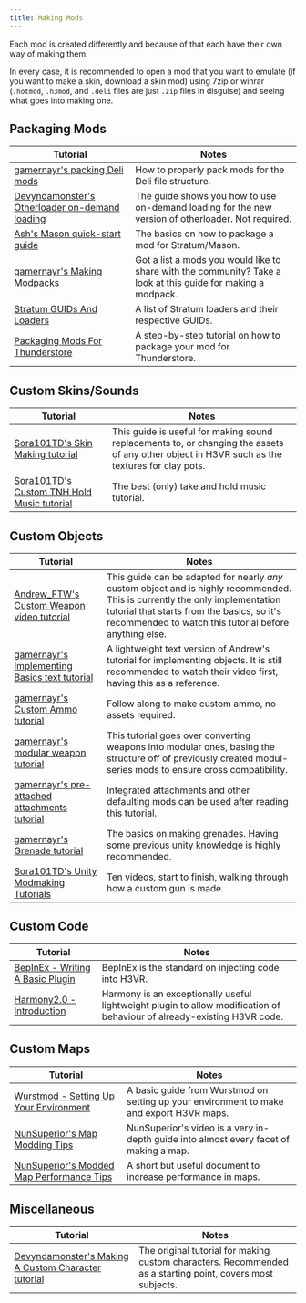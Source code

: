 ```yaml
---
title: Making Mods
---
```


Each mod is created differently and because of that each have their own way of making them.

In every case, it is recommended to open a mod that you want to emulate (if you want to make a skin, download a skin mod) using 7zip or winrar (`.hotmod`, `.h3mod`, and `.deli` files are just `.zip` files in disguise) and seeing what goes into making one.

## Packaging Mods

| Tutorial                                                                                                                                      | Notes                                                                                                                                                                                                                               |
| --------------------------------------------------------------------------------------------------------------------------------------------- | ----------------------------------------------------------------------------------------------------------------------------------------------------------------------------------------------------------------------------------- |
| [gamernayr's packing Deli mods](delimods.md)                                                                                                  | How to properly pack mods for the Deli file structure. |
| [Devyndamonster's Otherloader on-demand loading](https://github.com/devyndamonster/OtherLoader/wiki/Building-Mods-For-On-Demand-Loading)      | The guide shows you how to use on-demand loading for the new version of otherloader. Not required.  |
| [Ash's Mason quick-start guide](https://h3vr-modding.github.io/Mason/getting_started/index.html)                                              | The basics on how to package a mod for Stratum/Mason. |
| [gamernayr's Making Modpacks](thunderstore/modpacks.md)                                                                                       | Got a list a mods you would like to share with the community? Take a look at this guide for making a modpack. |
| [Stratum GUIDs And Loaders](stratumdeps.md)                                                                                                   | A list of Stratum loaders and their respective GUIDs. |
| [Packaging Mods For Thunderstore](thunderstore/uploading.md)                                                                                  | A step-by-step tutorial on how to package your mod for Thunderstore. |

## Custom Skins/Sounds

| Tutorial                                                                                   | Notes                                                                                                                                         |
| ------------------------------------------------------------------------------------------ | --------------------------------------------------------------------------------------------------------------------------------------------- |
| [Sora101TD's Skin Making tutorial](asset_replacement/skin_making_basics/basics_1_tools.md) | This guide is useful for making sound replacements to, or changing the assets of any other object in H3VR such as the textures for clay pots. |
| [Sora101TD's Custom TNH Hold Music tutorial](asset_replacement/tnh_music/hold_music.md)    | The best (only) take and hold music tutorial.                                                                                                 |

## Custom Objects

| Tutorial                                                                                                                                      | Notes                                                                                                                                                                                                                                |
| --------------------------------------------------------------------------------------------------------------------------------------------- | ------------------------------------------------------------------------------------------------------------------------------------------------------------------------------------------------------------------------------------ |
| [Andrew_FTW's Custom Weapon video tutorial](https://docs.google.com/document/d/1RWjIPXJkC2ivwHIgCqWuQD4emtGkROlNFCJIyhEvAeM/edit?usp=sharing) | This guide can be adapted for nearly *any* custom object and is highly recommended. This is currently the only implementation tutorial that starts from the basics, so it's recommended to watch this tutorial before anything else. |
| [gamernayr's Implementing Basics text tutorial](implementing/the_basics.md)                                                                   | A lightweight text version of Andrew's tutorial for implementing objects. It is still recommended to watch their video first, having this as a reference.                                                                            |
| [gamernayr's Custom Ammo tutorial](https://docs.google.com/document/d/1bF66Tijdf5mwTXuIPWmnszSNMJ8u7Wxza9_PshheB2A/edit?usp=sharing)          | Follow along to make custom ammo, no assets required.                                                                                                                                                                                |
| [gamernayr's modular weapon tutorial](implementing/modul/creation.md)                                                                         | This tutorial goes over converting weapons into modular ones, basing the structure off of previously created modul-series mods to ensure cross compatibility.                                                                        |
| [gamernayr's pre-attached attachments tutorial](implementing/pre-attached_attachments.md)                                                     | Integrated attachments and other defaulting mods can be used after reading this tutorial.                                                                                                                                            |
| [gamernayr's Grenade tutorial](implementing/grenades.md)                                                                                      | The basics on making grenades. Having some previous unity knowledge is highly recommended.                                                                                                                                           |
| [Sora101TD's Unity Modmaking Tutorials](https://www.youtube.com/playlist?list=PLuiLsQZSfmynRE4qXHpeeTmwrIYSgduON)                             | Ten videos, start to finish, walking through how a custom gun is made.                                                                                                                                                           |


## Custom Code

| Tutorial                                                                                                                                      | Notes                                                                                                                                                                                                                                |
| --------------------------------------------------------------------------------------------------------------------------------------------- | ------------------------------------------------------------------------------------------------------------------------------------------------------------------------------------------------------------------------------------ |
| [BepInEx - Writing A Basic Plugin](https://docs.bepinex.dev/articles/dev_guide/plugin_tutorial/index.html)                                    | BepInEx is the standard on injecting code into H3VR.                                                                                                                                                                                 |
| [Harmony2.0 - Introduction](https://harmony.pardeike.net/articles/intro.html)                                                                 | Harmony is an exceptionally useful lightweight plugin to allow modification of behaviour of already-existing H3VR code.                                                                                                              |

## Custom Maps

| Tutorial                                                                                                                                      | Notes                                                                                                                                                                                                                                |
| --------------------------------------------------------------------------------------------------------------------------------------------- | ------------------------------------------------------------------------------------------------------------------------------------------------------------------------------------------------------------------------------------ |
| [Wurstmod - Setting Up Your Environment](https://github.com/WurstModders/WurstMod/wiki/Setting-up-your-environment)                           | A basic guide from Wurstmod on setting up your environment to make and export H3VR maps.                                                                                                                                             |
| [NunSuperior's Map Modding Tips](https://www.youtube.com/watch?v=zaIOFqZUVmI)                                                                 | NunSuperior's video is a very in-depth guide into almost every facet of making a map.                                                                                                                                                |
| [NunSuperior's Modded Map Performance Tips](https://docs.google.com/document/d/1rMcIcLBcJBFqosD6wBnVdqipfZH8vOnf_vgNLhwZ7yQ/edit?usp=sharing) | A short but useful document to increase performance in maps.                                                                                                                                                                         |


## Miscellaneous

| Tutorial                                                                                                                                   | Notes                                                                                                      |
| ------------------------------------------------------------------------------------------------------------------------------------------ | ---------------------------------------------------------------------------------------------------------- |
| [Devyndamonster's Making A Custom Character tutorial](https://github.com/devyndamonster/TakeAndHoldTweaker/wiki/Making-A-Custom-Character) | The original tutorial for making custom characters. Recommended as a starting point, covers most subjects. |